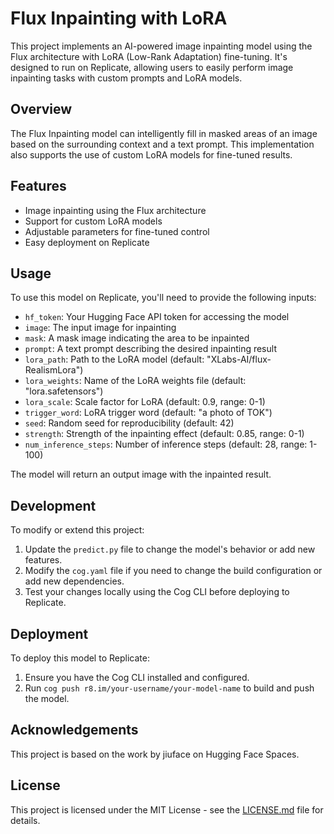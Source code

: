# Flux Inpainting with LoRA

This project implements an AI-powered image inpainting model using the Flux architecture with LoRA (Low-Rank Adaptation) fine-tuning. It's designed to run on Replicate, allowing users to easily perform image inpainting tasks with custom prompts and LoRA models.

## Overview

The Flux Inpainting model can intelligently fill in masked areas of an image based on the surrounding context and a text prompt. This implementation also supports the use of custom LoRA models for fine-tuned results.

## Features

- Image inpainting using the Flux architecture
- Support for custom LoRA models
- Adjustable parameters for fine-tuned control
- Easy deployment on Replicate

## Usage

To use this model on Replicate, you'll need to provide the following inputs:

- `hf_token`: Your Hugging Face API token for accessing the model
- `image`: The input image for inpainting
- `mask`: A mask image indicating the area to be inpainted
- `prompt`: A text prompt describing the desired inpainting result
- `lora_path`: Path to the LoRA model (default: "XLabs-AI/flux-RealismLora")
- `lora_weights`: Name of the LoRA weights file (default: "lora.safetensors")
- `lora_scale`: Scale factor for LoRA (default: 0.9, range: 0-1)
- `trigger_word`: LoRA trigger word (default: "a photo of TOK")
- `seed`: Random seed for reproducibility (default: 42)
- `strength`: Strength of the inpainting effect (default: 0.85, range: 0-1)
- `num_inference_steps`: Number of inference steps (default: 28, range: 1-100)

The model will return an output image with the inpainted result.

## Development

To modify or extend this project:

1. Update the `predict.py` file to change the model's behavior or add new features.
2. Modify the `cog.yaml` file if you need to change the build configuration or add new dependencies.
3. Test your changes locally using the Cog CLI before deploying to Replicate.

## Deployment

To deploy this model to Replicate:

1. Ensure you have the Cog CLI installed and configured.
2. Run `cog push r8.im/your-username/your-model-name` to build and push the model.

## Acknowledgements

This project is based on the work by jiuface on Hugging Face Spaces.

## License

This project is licensed under the MIT License - see the [LICENSE.md](LICENSE.md) file for details.
